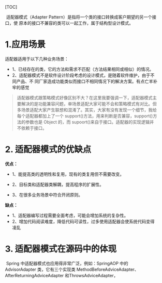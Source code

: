 [TOC]

​    适配器模式（Adapter Pattern）是指将一个类的接口转换成客户期望的另一个接口，使
原本的接口不兼容的类可以一起工作，属于结构型设计模式。

# 1.应用场景

适配器适用于以下几种业务场景：

- 1、已经存在的类，它的方法和需求不匹配（方法结果相同或相似）的情况。
- 2、适配器模式不是软件设计阶段考虑的设计模式，是随着软件维护，由于不同产品、不
  同厂家造成功能类似而接口不相同情况下的解决方案。有点亡羊补牢的感觉



> ​      适配器模式跟策略模式好像区别不大？在这里我要强调一下，适配器模式主要解决的是功能兼容问题，单场景适配大家可能不会和策略模式有对比。但多场景适配大家产生联想和混淆了。其实，大家有没有发现一个细节，我给每个适配器都加上了一个 support()方法，用来判断是否兼容，support()方法的参数也是 Object 的，而 supoort()来自于接口。适配器的实现逻辑并不依赖于接口。



# 2. 适配器模式的优缺点
**优点：**

- 1、能提高类的透明性和复用，现有的类复用但不需要改变。

- 2、目标类和适配器类解耦，提高程序的扩展性。

- 3、在很多业务场景中符合开闭原则。


**缺点：**

- 1、适配器编写过程需要全面考虑，可能会增加系统的复杂性。
- 2、增加代码阅读难度，降低代码可读性，过多使用适配器会使系统代码变得凌乱

# 3. 适配器模式在源码中的体现

​         Spring 中适配器模式也应用得非常广泛，例如：SpringAOP 中的 AdvisorAdapter 类，它有三个实现类 MethodBeforeAdviceAdapter、AfterReturningAdviceAdapter 和ThrowsAdviceAdapter，